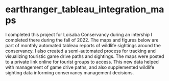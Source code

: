 # earthranger_tableau_integration_maps

I completed this project for Loisaba Conservancy during an intership I completed there during the fall of 2022. The maps and figures below are part of monthly automated tableau reports of wildlife sightings around the conservancy.
I also created a semi-automated process for tracking and visualizing touristic game drive paths and sightings. The maps were posted to a private link online for tourist groups to access.
This new data helped with management of game drive paths, and also supplemented wildlife sighting data informing conservancy management decisions.
